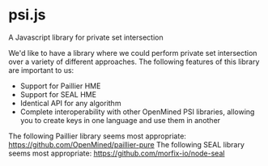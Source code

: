 # psi.js
A Javascript library for private set intersection

We'd like to have a library where we could perform private set intersection over a variety of different approaches. The following features of this library are important to us:
- Support for Paillier HME
- Support for SEAL HME
- Identical API for any algorithm
- Complete interoperability with other OpenMined PSI libraries, allowing you to create keys in one language and use them in another

The following Paillier library seems most appropriate: https://github.com/OpenMined/paillier-pure
The following SEAL library seems most appropriate: https://github.com/morfix-io/node-seal
